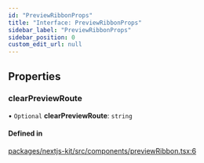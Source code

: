 ```yaml
---
id: "PreviewRibbonProps"
title: "Interface: PreviewRibbonProps"
sidebar_label: "PreviewRibbonProps"
sidebar_position: 0
custom_edit_url: null
---
```


## Properties

### clearPreviewRoute

• `Optional` **clearPreviewRoute**: `string`

#### Defined in

[packages/nextjs-kit/src/components/previewRibbon.tsx:6](https://github.com/pantheon-systems/decoupled-kit-js/blob/b8ccc359/packages/nextjs-kit/src/components/previewRibbon.tsx#L6)
